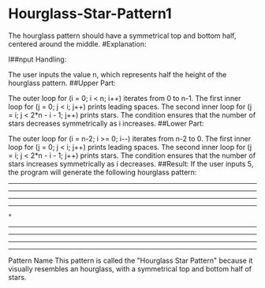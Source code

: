 # Hourglass-Star-Pattern1
 The hourglass pattern should have a symmetrical top and bottom half, centered around the middle.
#Explanation:

I##nput Handling:

The user inputs the value n, which represents half the height of the hourglass pattern.
##Upper Part:

The outer loop for (i = 0; i < n; i++) iterates from 0 to n-1.
The first inner loop for (j = 0; j < i; j++) prints leading spaces.
The second inner loop for (j = i; j < 2*n - i - 1; j++) prints stars. The condition ensures that the number of stars decreases symmetrically as i increases.
##Lower Part:

The outer loop for (i = n-2; i >= 0; i--) iterates from n-2 to 0.
The first inner loop for (j = 0; j < i; j++) prints leading spaces.
The second inner loop for (j = i; j < 2*n - i - 1; j++) prints stars. The condition ensures that the number of stars increases symmetrically as i decreases.
##Result:
If the user inputs 5, the program will generate the following hourglass pattern:


*********
 *******
  *****
   ***
    *
   ***
  *****
 *******
*********
Pattern Name
This pattern is called the "Hourglass Star Pattern" because it visually resembles an hourglass, with a symmetrical top and bottom half of stars.

